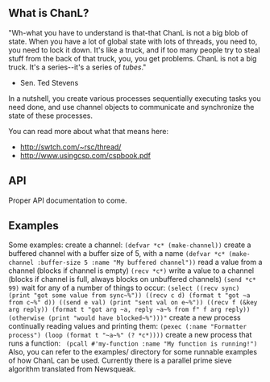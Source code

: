 What is ChanL?
-------------- 

"Wh-what you have to understand is that-that ChanL is not a big blob of state. When you have a lot
of global state with lots of threads, you need to, you need to lock it down. It's like a truck, and
if too many people try to steal stuff from the back of that truck, you, you get problems.  ChanL is
not a big truck. It's a series--it's a series of *tubes*."  
- Sen. Ted Stevens

In a nutshell, you create various processes sequentially executing tasks you need done,
and use channel objects to communicate and synchronize the state of these processes.

You can read more about what that means here:
- http://swtch.com/~rsc/thread/
- http://www.usingcsp.com/cspbook.pdf

API
---
Proper API documentation to come.

Examples
--------
Some examples:
create a channel:
`
   (defvar *c* (make-channel))
`
create a buffered channel with a buffer size of 5, with a name
`
   (defvar *c* (make-channel :buffer-size 5 :name "My buffered channel"))
`
read a value from a channel (blocks if channel is empty)
`
   (recv *c*)
`
write a value to a channel (blocks if channel is full, always blocks on unbuffered channels)
`
   (send *c* 99)
`
wait for any of a number of things to occur:
`
   (select
     ((recv sync)
      (print "got some value from sync~%"))
     ((recv c d)
      (format t "got ~a from c~%" d))
     ((send e val)
      (print "sent val on e~%"))
     ((recv f (&key arg reply))
      (format t "got arg ~a, reply ~a~% from f" f arg reply))
     (otherwise
      (print "would have blocked~%")))"
`
create a new process continually reading values and printing them:
 `
   (pexec (:name "Formatter process")
     (loop (format t "~a~%" (? *c*))))
`
create a new process that runs a function:
` 
   (pcall #'my-function :name "My function is running!")
`
Also, you can refer to the examples/ directory for some runnable examples of
how ChanL can be used. Currently there is a parallel prime sieve algorithm
translated from Newsqueak.
